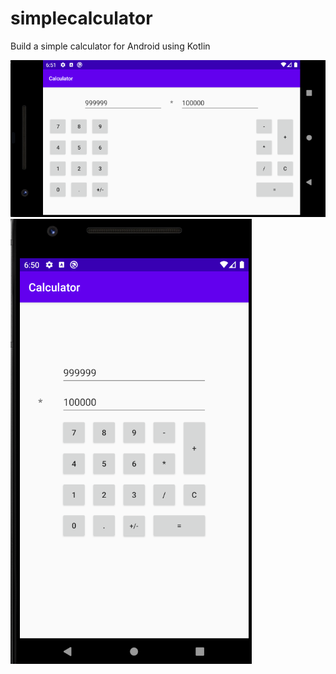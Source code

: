 # simplecalculator
Build a simple calculator for Android using Kotlin

![](https://github.com/kietda/simplecalculator/blob/master/documentation/landscape.png)
![](https://github.com/kietda/simplecalculator/blob/master/documentation/portrait.png)
